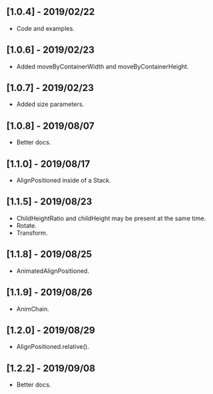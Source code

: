 ## [1.0.4] - 2019/02/22

* Code and examples.

## [1.0.6] - 2019/02/23

* Added moveByContainerWidth and moveByContainerHeight.

## [1.0.7] - 2019/02/23

* Added size parameters.

## [1.0.8] - 2019/08/07

* Better docs.

## [1.1.0] - 2019/08/17

* AlignPositioned inside of a Stack.

## [1.1.5] - 2019/08/23

* ChildHeightRatio and childHeight may be present at the same time.
* Rotate.
* Transform.

## [1.1.8] - 2019/08/25

* AnimatedAlignPositioned.

## [1.1.9] - 2019/08/26

* AnimChain.

## [1.2.0] - 2019/08/29

* AlignPositioned.relative().

## [1.2.2] - 2019/09/08

* Better docs.
